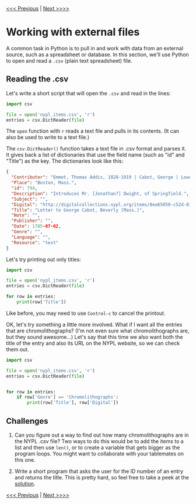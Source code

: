 [<<< Previous](motivate.md) |  [Next >>>>](resources.md)

# Working with external files

A common task in Python is to pull in and work with data from an external source, such as a spreadsheet or database. In this section, we'll use Python to open and read a `.csv` (plain text spreadsheet) file.

## Reading the .csv

Let's write a short script that will open the `.csv` and read in the lines:

```python
import csv

file = open('nypl_items.csv', 'r')
entries = csv.DictReader(file)
```

The `open` function with `r` reads a text file and pulls in its contents. (It can also be used to write to a text file.)

The `csv.DictReader()` function takes a text file in .csv format and parses it. It gives back a list of dictionaries that use the field name (such as "id" and "Title") as the key. The dictionaries look like this:

```json
{
  "Contributor": "Emmet, Thomas Addis, 1828-1919 | Cabot, George | Lowell, John", 
  "Place": "Boston, Mass.",
  "id": 794,
  "Description": "Introduces Mr. [Jonathan?] Dwight, of Springfield.",
  "Subject": "",
  "Digital": "http://digitalcollections.nypl.org/items/8ea65050-c52d-012f-b37d-58d385a7bc34",
  "Title": "Letter to George Cabot, Beverly [Mass.]",
  "Note": "",
  "Publisher": "",
  "Date": 1785-07-02,
  "Genre": "",
  "Language": "",
  "Resource": "text"
}
```

Let's try printing out only titles:

```python
import csv

file = open('nypl_items.csv', 'r')
entries = csv.DictReader(file)

for row in entries:
    print(row['Title'])
```

Like before, you may need to use `Control-c` to cancel the printout.

OK, let's try something a little more involved. What if I want all the entries that are chromolithographs? (I'm not even sure what chromolithographs are, but they sound awesome...) Let's say that this time we also want both the title of the entry and also its URL on the NYPL website, so we can check them out.

```python
import csv

file = open('nypl_items.csv', 'r')
entries = csv.DictReader(file)


for row in entries:
    if row['Genre'] == 'Chromolithographs':
        print(row['Title'], row['Digital'])
```

## Challenges

1. Can you figure out a way to find out how many chromolithographs are in the NYPL .csv file? Two ways to do this would be to add the items to a list and then use `len()`, or to create a variable that gets bigger as the program loops. You might want to collaborate with your tablemates on this one.

2. Write a short program that asks the user for the ID number of an entry and returns the title. This is pretty hard, so feel free to take a peek at the [solution](ask_csv.py).

[<<< Previous](motivate.md) |  [Next >>>>](resources.md)
